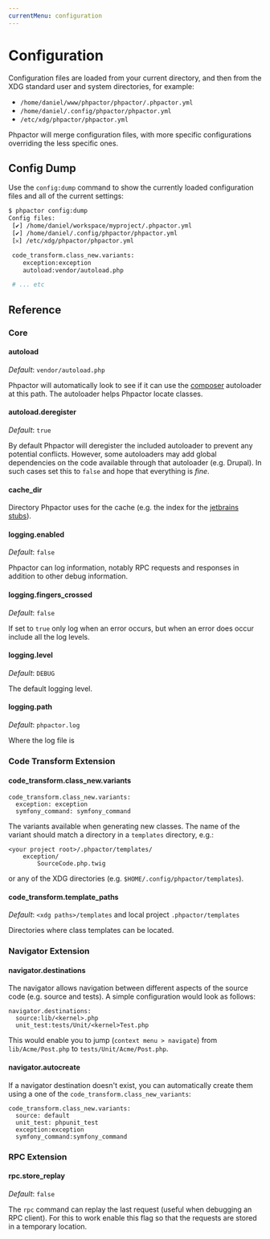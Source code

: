 ```yaml
---
currentMenu: configuration
---
```

Configuration
=============

Configuration files are loaded from your current directory, and then from the
XDG standard user and system directories, for example:

 - `/home/daniel/www/phpactor/phpactor/.phpactor.yml`
 - `/home/daniel/.config/phpactor/phpactor.yml`
 - `/etc/xdg/phpactor/phpactor.yml`

Phpactor will merge configuration files, with more specific configurations
overriding the less specific ones.

Config Dump
-----------

Use the `config:dump` command to show the currently loaded configuration files
and all of the current settings:

```bash
$ phpactor config:dump
Config files:               
 [✔] /home/daniel/workspace/myproject/.phpactor.yml
 [✔] /home/daniel/.config/phpactor/phpactor.yml
 [𐄂] /etc/xdg/phpactor/phpactor.yml                                   

 code_transform.class_new.variants:
	exception:exception    
	autoload:vendor/autoload.php

 # ... etc
```

Reference
---------

### Core

#### autoload

*Default*: `vendor/autoload.php`

Phpactor will automatically look to see if it can use the
[composer](https://getcomposer.org) autoloader at this
path. The autoloader helps Phpactor locate classes.

#### autoload.deregister

*Default*: `true`

By default Phpactor will deregister the included autoloader to prevent
any potential conflicts. However, some autoloaders may add global dependencies
on the code available through that autoloader (e.g. Drupal). In such cases
set this to `false` and hope that everything is *fine*.

#### cache_dir

Directory Phpactor uses for the cache (e.g. the index for the [jetbrains stubs](https://github.com/jetbrains/phpstorm-stubs)).

#### logging.enabled

*Default*: `false`

Phpactor can log information, notably RPC requests and responses in addition
to other debug information.

#### logging.fingers_crossed

*Default*: `false`

If set to `true` only log when an error occurs, but when an error does occur
include all the log levels.

#### logging.level

*Default*: `DEBUG`

The default logging level.

#### logging.path

*Default*: `phpactor.log`

Where the log file is

### Code Transform Extension

#### code_transform.class_new.variants

```
code_transform.class_new.variants:                                                             
  exception: exception                          
  symfony_command: symfony_command
```

The variants available when generating new classes. The name of the variant
should match a directory in a `templates` directory, e.g.:

```
<your project root>/.phpactor/templates/
    exception/
        SourceCode.php.twig
```

or any of the XDG directories (e.g. `$HOME/.config/phpactor/templates`).

#### code_transform.template_paths

*Default*: `<xdg paths>/templates` and local project `.phpactor/templates`

Directories where class templates can be located.

### Navigator Extension

#### navigator.destinations

The navigator allows navigation between different aspects of the source code
(e.g. source and tests). A simple configuration would look as follows:

```
navigator.destinations:
  source:lib/<kernel>.php                      
  unit_test:tests/Unit/<kernel>Test.php 
```

This would enable you to jump (`context menu > navigate`) from
`lib/Acme/Post.php` to `tests/Unit/Acme/Post.php`.

#### navigator.autocreate

If a navigator destination doesn't exist, you can automatically create them
using a one of the `code_transform.class_new_variants`:

```
code_transform.class_new.variants:                                                             
  source: default
  unit_test: phpunit_test
  exception:exception                          
  symfony_command:symfony_command
```

### RPC Extension

#### rpc.store_replay

*Default*: `false`

The `rpc` command can replay the last request (useful when debugging an RPC
client). For this to work enable this flag so that the requests are stored in
a temporary location.
